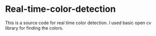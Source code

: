 # Real-time-color-detection
This is a source code for real time color detection. I used basic open cv library for finding the colors.
